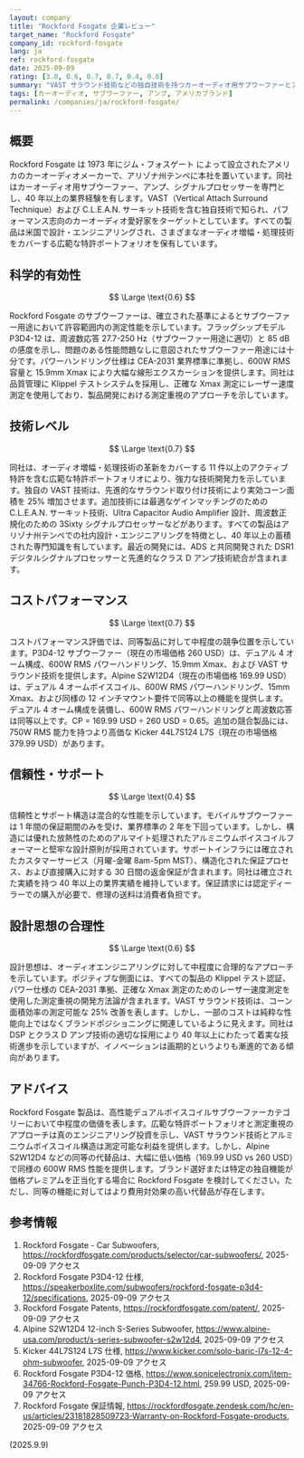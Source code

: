 ```yaml
---
layout: company
title: "Rockford Fosgate 企業レビュー"
target_name: "Rockford Fosgate"
company_id: rockford-fosgate
lang: ja
ref: rockford-fosgate
date: 2025-09-09
rating: [3.0, 0.6, 0.7, 0.7, 0.4, 0.6]
summary: "VAST サラウンド技術などの独自技術を持つカーオーディオ用サブウーファーとアンプの専門メーカーで、デュアルボイスコイルサブウーファーカテゴリーにおいて同等の安価な代替品が存在することから中程度のコストパフォーマンスを示します"
tags: [カーオーディオ, サブウーファー, アンプ, アメリカブランド]
permalink: /companies/ja/rockford-fosgate/
---
```


## 概要

Rockford Fos​​gate は 1973 年にジム・フォスゲート によって設立されたアメリカのカーオーディオメーカーで、アリゾナ州テンペに本社を置いています。同社はカーオーディオ用サブウーファー、アンプ、シグナルプロセッサーを専門とし、40 年以上の業界経験を有します。VAST（Vertical Attach Surround Technique）および C.L.E.A.N. サーキット技術を含む独自技術で知られ、パフォーマンス志向のカーオーディオ愛好家をターゲットとしています。すべての製品は米国で設計・エンジニアリングされ、さまざまなオーディオ増幅・処理技術をカバーする広範な特許ポートフォリオを保有しています。

## 科学的有効性

$$ \Large \text{0.6} $$

Rockford Fosgate のサブウーファーは、確立された基準によるとサブウーファー用途において許容範囲内の測定性能を示しています。フラッグシップモデル P3D4-12 は、周波数応答 27.7-250 Hz（サブウーファー用途に適切）と 85 dB の感度を示し、問題のある性能問題なしに意図されたサブウーファー用途には十分です。パワーハンドリング仕様は CEA-2031 業界標準に準拠し、600W RMS 容量と 15.9mm Xmax により大幅な線形エクスカーションを提供します。同社は品質管理に Klippel テストシステムを採用し、正確な Xmax 測定にレーザー速度測定を使用しており、製品開発における測定重視のアプローチを示しています。

## 技術レベル

$$ \Large \text{0.7} $$

同社は、オーディオ増幅・処理技術の革新をカバーする 11 件以上のアクティブ特許を含む広範な特許ポートフォリオにより、強力な技術開発力を示しています。独自の VAST 技術は、先進的なサラウンド取り付け技術により実効コーン面積を 25% 増加させます。追加技術には最適なゲインマッチングのための C.L.E.A.N. サーキット技術、Ultra Capacitor Audio Amplifier 設計、周波数正規化のための 3Sixty シグナルプロセッサーなどがあります。すべての製品はアリゾナ州テンペでの社内設計・エンジニアリングを特徴とし、40 年以上の蓄積された専門知識を有しています。最近の開発には、ADS と共同開発された DSR1 デジタルシグナルプロセッサーと先進的なクラス D アンプ技術統合が含まれます。

## コストパフォーマンス

$$ \Large \text{0.7} $$

コストパフォーマンス評価では、同等製品に対して中程度の競争位置を示しています。P3D4-12 サブウーファー（現在の市場価格 260 USD）は、デュアル 4 オーム構成、600W RMS パワーハンドリング、15.9mm Xmax、および VAST サラウンド技術を提供します。Alpine S2W12D4（現在の市場価格 169.99 USD）は、デュアル 4 オームボイスコイル、600W RMS パワーハンドリング、15mm Xmax、および同様の 12 インチマウント要件で同等以上の機能を提供します。デュアル 4 オーム構成を装備し、600W RMS パワーハンドリングと周波数応答は同等以上です。CP = 169.99 USD ÷ 260 USD = 0.65。追加の競合製品には、750W RMS 能力を持つより高価な Kicker 44L7S124 L7S（現在の市場価格 379.99 USD）があります。

## 信頼性・サポート

$$ \Large \text{0.4} $$

信頼性とサポート構造は混合的な性能を示しています。モバイルサブウーファーは 1 年間の保証期間のみを受け、業界標準の 2 年を下回っています。しかし、構造には優れた放熱性のためのアルマイト処理されたアルミニウムボイスコイルフォーマーと堅牢な設計原則が採用されています。サポートインフラには確立されたカスタマーサービス（月曜-金曜 8am-5pm MST）、構造化された保証プロセス、および直接購入に対する 30 日間の返金保証が含まれます。同社は確立された実績を持つ 40 年以上の業界実績を維持しています。保証請求には認定ディーラーでの購入が必要で、修理の送料は消費者負担です。

## 設計思想の合理性

$$ \Large \text{0.6} $$

設計思想は、オーディオエンジニアリングに対して中程度に合理的なアプローチを示しています。ポジティブな側面には、すべての製品の Klippel テスト認証、パワー仕様の CEA-2031 準拠、正確な Xmax 測定のためのレーザー速度測定を使用した測定重視の開発方法論が含まれます。VAST サラウンド技術は、コーン面積効率の測定可能な 25% 改善を表します。しかし、一部のコストは純粋な性能向上ではなくブランドポジショニングに関連しているように見えます。同社は DSP とクラス D アンプ技術の適切な採用により 40 年以上にわたって着実な技術進歩を示していますが、イノベーションは画期的というよりも漸進的である傾向があります。

## アドバイス

Rockford Fosgate 製品は、高性能デュアルボイスコイルサブウーファーカテゴリーにおいて中程度の価値を表します。広範な特許ポートフォリオと測定重視のアプローチは真のエンジニアリング投資を示し、VAST サラウンド技術とアルミニウムボイスコイル構造は測定可能な利益を提供します。しかし、Alpine S2W12D4 などの同等の代替品は、大幅に低い価格（169.99 USD vs 260 USD）で同様の 600W RMS 性能を提供します。ブランド選好または特定の独自機能が価格プレミアムを正当化する場合に Rockford Fosgate を検討してください。ただし、同等の機能に対してはより費用対効果の高い代替品が存在します。

## 参考情報

1. Rockford Fosgate - Car Subwoofers, https://rockfordfosgate.com/products/selector/car-subwoofers/, 2025-09-09 アクセス
2. Rockford Fosgate P3D4-12 仕様, https://speakerboxlite.com/subwoofers/rockford-fosgate-p3d4-12/specifications, 2025-09-09 アクセス
3. Rockford Fosgate Patents, https://rockfordfosgate.com/patent/, 2025-09-09 アクセス
4. Alpine S2W12D4 12-inch S-Series Subwoofer, https://www.alpine-usa.com/product/s-series-subwoofer-s2w12d4, 2025-09-09 アクセス
5. Kicker 44L7S124 L7S 仕様, https://www.kicker.com/solo-baric-l7s-12-4-ohm-subwoofer, 2025-09-09 アクセス
6. Rockford Fosgate P3D4-12 価格, https://www.sonicelectronix.com/item-34766-Rockford-Fosgate-Punch-P3D4-12.html, 259.99 USD, 2025-09-09 アクセス
7. Rockford Fosgate 保証情報, https://rockfordfosgate.zendesk.com/hc/en-us/articles/23181828509723-Warranty-on-Rockford-Fosgate-products, 2025-09-09 アクセス

(2025.9.9)